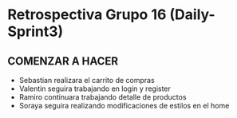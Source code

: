 # Retrospectiva Grupo 16 (Daily-Sprint3)
## COMENZAR A HACER

- Sebastian realizara el carrito de compras 
- Valentin seguira trabajando en login y register 
- Ramiro continuara trabajando detalle de productos 
- Soraya seguira realizando modificaciones de estilos en el home 


